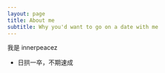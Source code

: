 ```yaml
---
layout: page
title: About me
subtitle: Why you'd want to go on a date with me
---
```


我是 innerpeacez

- 日拱一卒，不期速成
